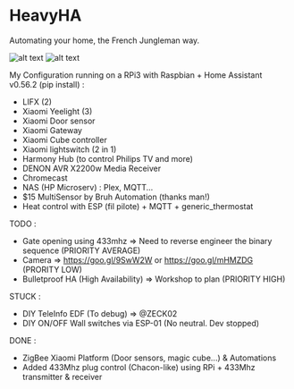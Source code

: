 # HeavyHA

Automating your home, the French Jungleman way.

![alt text](https://img11.hostingpics.net/pics/548310CaptureHA08102017.png)
![alt text](https://img11.hostingpics.net/pics/384676CaptureroomHA08102017.png)

My Configuration running on a RPi3 with Raspbian + Home Assistant v0.56.2 (pip install) :

- LIFX (2)
- Xiaomi Yeelight (3)
- Xiaomi Door sensor
- Xiaomi Gateway
- Xiaomi Cube controller
- Xiaomi lightswitch (2 in 1)
- Harmony Hub (to control Philips TV and more)
- DENON AVR X2200w Media Receiver
- Chromecast
- NAS (HP Microserv) : Plex, MQTT...
- $15 MultiSensor by Bruh Automation (thanks man!)
- Heat control with ESP (fil pilote) + MQTT + generic_thermostat

TODO :

- Gate opening using 433mhz => Need to reverse engineer the binary sequence (PRIORITY AVERAGE)
- Camera => https://goo.gl/9SwW2W or https://goo.gl/mHMZDG (PRORITY LOW)
- Bulletproof HA (High Availability) => Workshop to plan (PRIORITY HIGH)

STUCK :

- DIY TeleInfo EDF (To debug) => @ZECK02
- DIY ON/OFF Wall switches via ESP-01 (No neutral. Dev stopped)

DONE :

- ZigBee Xiaomi Platform (Door sensors, magic cube...) & Automations
- Added 433Mhz plug control (Chacon-like) using RPi + 433Mhz transmitter & receiver
- Added BLE tracking => NUT mini + room-presence (linked with MQTT)
- Added Monitoring on NAS & Fixed Home Presence Detection (DDWRT BUG)
- Added Multisensor in Chambre for Temperature control (heater)
- Added Voice Recognition via Google Assistant
- Added "Have I Been Pwned ?" alerts
- Added Harmony Device Switch (Philips TV)
- Moved to master branch (+ git update script)
- Switched to standalone MySQL server
- AIO ESP Relay for Salon & Chambre thermostat
- Now using 'package' feature, Major Release v2.0
- Added Vestibule Light (Xiaomi Yeelight) + sensor_node_2
- Added Harmony Activities Control
- Added Windows PC Power Control (using Airytec Switch Off)
- Moved to target DNS + HTTPS (let's encrypt)
- Added Xiaomi Yeelight (light.chambre)
- Salon Thermostat (ESP8266 & Fil pilote + Multisensors + MQTT & generic_thermostat)
- Added Denon AVR Zone2 (= denon_chambre)
- Private NAS Sensor => glances
- People Presence to activate automations
- Moved from HassIO to Raspbian+HA
- Running MQTT Server on NAS

Peace.
